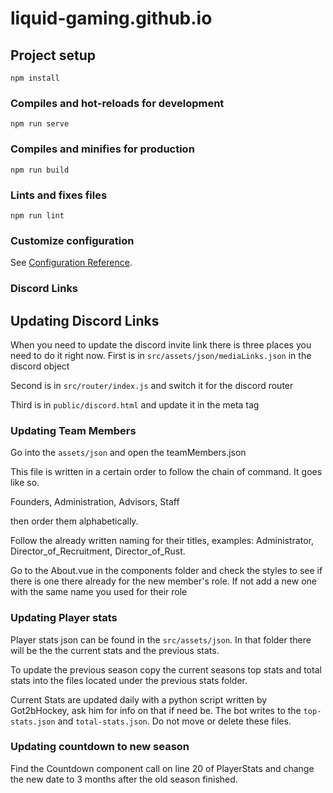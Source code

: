 # liquid-gaming.github.io

## Project setup
```
npm install
```

### Compiles and hot-reloads for development
```
npm run serve
```

### Compiles and minifies for production
```
npm run build
```

### Lints and fixes files
```
npm run lint
```

### Customize configuration
See [Configuration Reference](https://cli.vuejs.org/config/).

### Discord Links
## Updating Discord Links

When you need to update the discord invite link there is three places you need to do it right now.
First is in `src/assets/json/mediaLinks.json` in the discord object

Second is in `src/router/index.js` and switch it for the discord router

Third is in `public/discord.html` and update it in the meta tag

### Updating Team Members
Go into the `assets/json` and open the teamMembers.json

This file is written in a certain order to follow the chain of command. It goes like so.

Founders, Administration, Advisors, Staff

then order them alphabetically.

Follow the already written naming for their titles, examples: Administrator, Director_of_Recruitment, Director_of_Rust.

Go to the About.vue in the components folder and check the styles to see if there is one there already for the new member's role. If not add a new one with the same name you used for their role


### Updating Player stats
Player stats json can be found in the `src/assets/json`. In that folder there will be the the current stats and the previous stats.

To update the previous season copy the current seasons top stats and total stats into the files located under the previous stats folder.

Current Stats are updated daily with a python script written by Got2bHockey, ask him for info on that if need be. The bot writes to the `top-stats.json` and `total-stats.json`. Do not move or delete these files.

### Updating countdown to new season

Find the Countdown component call on line 20 of PlayerStats and change the new date to 3 months after the old season finished.

```
